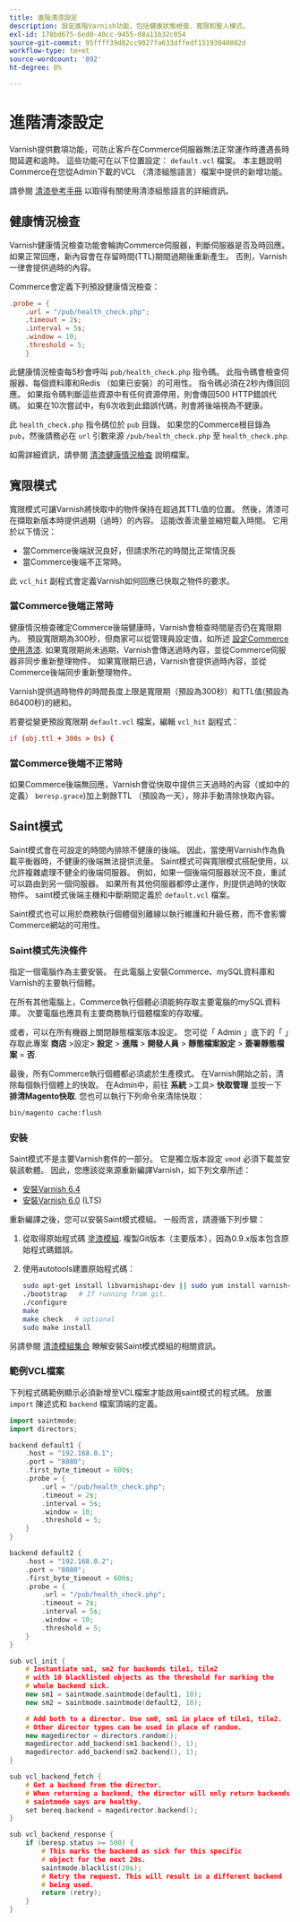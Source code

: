```yaml
---
title: 進階清漆設定
description: 設定進階Varnish功能，包括健康狀態檢查、寬限和聖人模式。
exl-id: 178bd675-6ed0-40cc-9455-08a11b32c054
source-git-commit: 95ffff39d82cc9027fa633dffedf15193040802d
workflow-type: tm+mt
source-wordcount: '892'
ht-degree: 0%

---
```


# 進階清漆設定

Varnish提供數項功能，可防止客戶在Commerce伺服器無法正常運作時遭遇長時間延遲和逾時。 這些功能可在以下位置設定： `default.vcl` 檔案。 本主題說明Commerce在您從Admin下載的VCL （清漆組態語言）檔案中提供的新增功能。

請參閱 [清漆參考手冊](https://varnish-cache.org/docs/6.3/reference/index.html) 以取得有關使用清漆組態語言的詳細資訊。

## 健康情況檢查

Varnish健康情況檢查功能會輪詢Commerce伺服器，判斷伺服器是否及時回應。 如果正常回應，新內容會在存留時間(TTL)期間過期後重新產生。 否則，Varnish一律會提供過時的內容。

Commerce會定義下列預設健康情況檢查：

```conf
.probe = {
    .url = "/pub/health_check.php";
    .timeout = 2s;
    .interval = 5s;
    .window = 10;
    .threshold = 5;
    }
```

此健康情況檢查每5秒會呼叫 `pub/health_check.php` 指令碼。 此指令碼會檢查伺服器、每個資料庫和Redis （如果已安裝）的可用性。 指令碼必須在2秒內傳回回應。 如果指令碼判斷這些資源中有任何資源停用，則會傳回500 HTTP錯誤代碼。 如果在10次嘗試中，有6次收到此錯誤代碼，則會將後端視為不健康。

此 `health_check.php` 指令碼位於 `pub` 目錄。 如果您的Commerce根目錄為 `pub`，然後請務必在 `url` 引數來源 `/pub/health_check.php` 至 `health_check.php`.

如需詳細資訊，請參閱 [清漆健康情況檢查](https://varnish-cache.org/docs/6.3/users-guide/vcl-backends.html?highlight=health%20check#health-checks) 說明檔案。

## 寬限模式

寬限模式可讓Varnish將快取中的物件保持在超過其TTL值的位置。 然後，清漆可在擷取新版本時提供過期（過時）的內容。 這能改善流量並縮短載入時間。 它用於以下情況：

- 當Commerce後端狀況良好，但請求所花的時間比正常情況長
- 當Commerce後端不正常時。

此 `vcl_hit` 副程式會定義Varnish如何回應已快取之物件的要求。

### 當Commerce後端正常時

健康情況檢查確定Commerce後端健康時，Varnish會檢查時間是否仍在寬限期內。 預設寬限期為300秒，但商家可以從管理員設定值，如所述 [設定Commerce使用清漆](configure-varnish-commerce.md). 如果寬限期尚未過期，Varnish會傳送過時內容，並從Commerce伺服器非同步重新整理物件。 如果寬限期已過，Varnish會提供過時內容，並從Commerce後端同步重新整理物件。

Varnish提供過時物件的時間長度上限是寬限期（預設為300秒）和TTL值(預設為86400秒)的總和。

若要從變更預設寬限期 `default.vcl` 檔案，編輯 `vcl_hit` 副程式：

```conf
if (obj.ttl + 300s > 0s) {
```

### 當Commerce後端不正常時

如果Commerce後端無回應，Varnish會從快取中提供三天過時的內容（或如中的定義） `beresp.grace`)加上剩餘TTL （預設為一天），除非手動清除快取內容。

## Saint模式

Saint模式會在可設定的時間內排除不健康的後端。 因此，當使用Varnish作為負載平衡器時，不健康的後端無法提供流量。 Saint模式可與寬限模式搭配使用，以允許複雜處理不健全的後端伺服器。 例如，如果一個後端伺服器狀況不良，重試可以路由到另一個伺服器。 如果所有其他伺服器都停止運作，則提供過時的快取物件。 saint模式後端主機和中斷期間定義於 `default.vcl` 檔案。

Saint模式也可以用於商務執行個體個別離線以執行維護和升級任務，而不會影響Commerce網站的可用性。

### Saint模式先決條件

指定一個電腦作為主要安裝。 在此電腦上安裝Commerce、mySQL資料庫和Varnish的主要執行個體。

在所有其他電腦上，Commerce執行個體必須能夠存取主要電腦的mySQL資料庫。 次要電腦也應具有主要商務執行個體檔案的存取權。

或者，可以在所有機器上關閉靜態檔案版本設定。 您可從「 Admin 」底下的「 」存取此專案 **商店** >設定> **設定** > **進階** > **開發人員** > **靜態檔案設定** > **簽署靜態檔案** = **否**.

最後，所有Commerce執行個體都必須處於生產模式。 在Varnish開始之前，清除每個執行個體上的快取。 在Admin中，前往 **系統** >工具> **快取管理** 並按一下 **排清Magento快取**. 您也可以執行下列命令來清除快取：

```bash
bin/magento cache:flush
```

### 安裝

Saint模式不是主要Varnish套件的一部分。 它是獨立版本設定 `vmod` 必須下載並安裝該軟體。 因此，您應該從來源重新編譯Varnish，如下列文章所述：

- [安裝Varnish 6.4](https://varnish-cache.org/docs/6.4/installation/install.html)
- [安裝Varnish 6.0](https://varnish-cache.org/docs/6.0/installation/install.html) (LTS)

重新編譯之後，您可以安裝Saint模式模組。 一般而言，請遵循下列步驟：

1. 從取得原始程式碼 [塗漆模組](https://github.com/varnish/varnish-modules). 複製Git版本（主要版本），因為0.9.x版本包含原始程式碼錯誤。
1. 使用autotools建置原始程式碼：

   ```bash
   sudo apt-get install libvarnishapi-dev || sudo yum install varnish-libs-devel
   ./bootstrap   # If running from git.
   ./configure
   make
   make check   # optional
   sudo make install
   ```

另請參閱 [清漆模組集合](https://github.com/varnish/varnish-modules) 瞭解安裝Saint模式模組的相關資訊。

### 範例VCL檔案

下列程式碼範例顯示必須新增至VCL檔案才能啟用saint模式的程式碼。 放置 `import` 陳述式和 `backend` 檔案頂端的定義。

```cpp
import saintmode;
import directors;

backend default1 {
    .host = "192.168.0.1";
    .port = "8080";
    .first_byte_timeout = 600s;
    .probe = {
        .url = "/pub/health_check.php";
        .timeout = 2s;
        .interval = 5s;
        .window = 10;
        .threshold = 5;
    }
}

backend default2 {
    .host = "192.168.0.2";
    .port = "8080";
    .first_byte_timeout = 600s;
    .probe = {
        .url = "/pub/health_check.php";
        .timeout = 2s;
        .interval = 5s;
        .window = 10;
        .threshold = 5;
    }
}

sub vcl_init {
    # Instantiate sm1, sm2 for backends tile1, tile2
    # with 10 blacklisted objects as the threshold for marking the
    # whole backend sick.
    new sm1 = saintmode.saintmode(default1, 10);
    new sm2 = saintmode.saintmode(default2, 10);

    # Add both to a director. Use sm0, sm1 in place of tile1, tile2.
    # Other director types can be used in place of random.
    new magedirector = directors.random();
    magedirector.add_backend(sm1.backend(), 1);
    magedirector.add_backend(sm2.backend(), 1);
}

sub vcl_backend_fetch {
    # Get a backend from the director.
    # When returning a backend, the director will only return backends
    # saintmode says are healthy.
    set bereq.backend = magedirector.backend();
}

sub vcl_backend_response {
    if (beresp.status >= 500) {
        # This marks the backend as sick for this specific
        # object for the next 20s.
        saintmode.blacklist(20s);
        # Retry the request. This will result in a different backend
        # being used.
        return (retry);
    }
}
```
